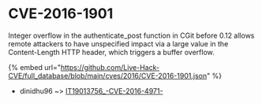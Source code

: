 # CVE-2016-1901

Integer overflow in the authenticate_post function in CGit before 0.12 allows remote attackers to have unspecified impact via a large value in the Content-Length HTTP header, which triggers a buffer overflow.

{% embed url="https://github.com/Live-Hack-CVE/full_database/blob/main/cves/2016/CVE-2016-1901.json" %}


* dinidhu96 ~> [IT19013756_-CVE-2016-4971-](https://www.alice-snow.ru/2016/database/cve-2016-1901/it19013756_-cve-2016-4971--dinidhu96)